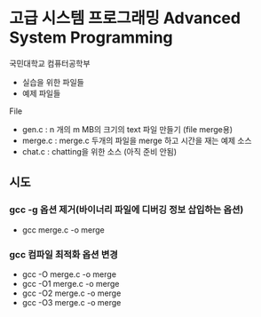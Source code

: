 # 고급 시스템 프로그래밍 Advanced System Programming

국민대학교 컴퓨터공학부

- 실습을 위한 파일들
- 예제 파일들
 
File

- gen.c   : n 개의  m MB의 크기의 text 파일 만들기 (file merge용)
- merge.c : merge.c 두개의 파일을 merge 하고 시간을 재는 예제 소스 
- chat.c  : chatting을 위한 소스 (아직 준비 안됨)

## 시도

### gcc -g 옵션 제거(바이너리 파일에 디버깅 정보 삽입하는 옵션)
- gcc merge.c -o merge

### gcc 컴파일 최적화 옵션 변경
- gcc -O merge.c -o merge
- gcc -O1 merge.c -o merge
- gcc -O2 merge.c -o merge
- gcc -O3 merge.c -o merge
